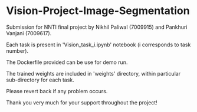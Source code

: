 # Vision-Project-Image-Segmentation

Submission for NNTI final project by Nikhil Paliwal (7009915) and Pankhuri Vanjani (7009617).

Each task is present in 'Vision_task_i.ipynb' notebook (i corresponds to task number).

The Dockerfile provided can be use for demo run.

The trained weights are included in 'weights' directory, within particular sub-directory for each task.

Please revert back if any problem occurs.

Thank you very much for your support throughout the project!